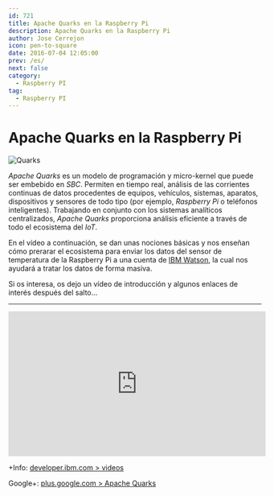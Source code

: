 ```yaml
---
id: 721
title: Apache Quarks en la Raspberry Pi
description: Apache Quarks en la Raspberry Pi
author: Jose Cerrejon
icon: pen-to-square
date: 2016-07-04 12:05:00
prev: /es/
next: false
category:
  - Raspberry PI
tag:
  - Raspberry PI
---
```


# Apache Quarks en la Raspberry Pi

![Quarks](/images/2016/07/quarks.png)

*Apache Quarks* es un modelo de programación y micro-kernel que puede ser embebido en *SBC*. Permiten en tiempo real, análisis de las corrientes continuas de datos procedentes de equipos, vehículos, sistemas, aparatos, dispositivos y sensores de todo tipo (por ejemplo, *Raspberry Pi* o teléfonos inteligentes). Trabajando en conjunto con los sistemas analíticos centralizados, *Apache Quarks* proporciona análisis eficiente a través de todo el ecosistema del *IoT*.

En el vídeo a continuación, se dan unas nociones básicas y nos enseñan cómo prerarar el ecosistema para enviar los datos del sensor de temperatura de la Raspberry Pi a una cuenta de [IBM Watson](http://www.ibm.com/watson/), la cual nos ayudará a tratar los datos de forma masiva.

Si os interesa, os dejo un vídeo de introducción y algunos enlaces de interés después del salto...

- - -
<iframe width="512" height="288" src="https://www.youtube.com/embed/59XwIEpRJn8?rel=0&amp;showinfo=0" frameborder="0" allowfullscreen></iframe>

+Info: [developer.ibm.com > videos](https://developer.ibm.com/open/videos/)

Google+: [plus.google.com > Apache Quarks](https://plus.google.com/116214046787090010453/videos)